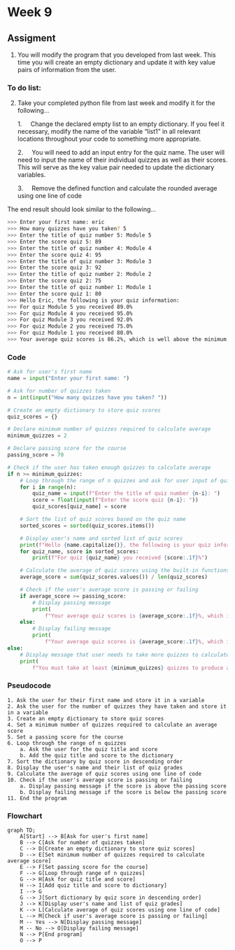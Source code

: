 # Week 9

## Assigment 

1. You will modify the program that you developed from last week. This time you will create an empty dictionary and update it with key value pairs of information from the user.  

### To do list:
2. Take your completed python file from last week and modify it for the following…

	1.     Change the declared empty list to an empty dictionary. If you feel it necessary, modify the name of the variable “list1” in all relevant locations throughout your code to something more appropriate.

	2.     You will need to add an input entry for the quiz name. The user will need to input the name of their individual quizzes as well as their scores. This will serve as the key value pair needed to update the dictionary variables.

	3.     Remove the defined function and calculate the rounded average using one line of code

The end result should look similar to the following…
```bash
>>> Enter your first name: eric
>>> How many quizzes have you taken? 5
>>> Enter the title of quiz number 5: Module 5
>>> Enter the score quiz 5: 89
>>> Enter the title of quiz number 4: Module 4
>>> Enter the score quiz 4: 95
>>> Enter the title of quiz number 3: Module 3
>>> Enter the score quiz 3: 92
>>> Enter the title of quiz number 2: Module 2
>>> Enter the score quiz 2: 75
>>> Enter the title of quiz number 1: Module 1
>>> Enter the score quiz 1: 80
>>> Hello Eric, the following is your quiz information:
>>> For quiz Module 5 you received 89.0%
>>> For quiz Module 4 you received 95.0%
>>> For quiz Module 3 you received 92.0%
>>> For quiz Module 2 you received 75.0%
>>> For quiz Module 1 you received 80.0%
>>> Your average quiz scores is 86.2%, which is well above the minimum 70%. Congratulations you pass the course!
```

### Code
```python
# Ask for user's first name
name = input("Enter your first name: ")

# Ask for number of quizzes taken
n = int(input("How many quizzes have you taken? "))

# Create an empty dictionary to store quiz scores
quiz_scores = {}

# Declare minimum number of quizzes required to calculate average
minimum_quizzes = 2

# Declare passing score for the course
passing_score = 70

# Check if the user has taken enough quizzes to calculate average
if n >= minimum_quizzes:
    # Loop through the range of n quizzes and ask for user input of quiz scores
    for i in range(n):
        quiz_name = input(f"Enter the title of quiz number {n-i}: ")
        score = float(input(f"Enter the score quiz {n-i}: "))
        quiz_scores[quiz_name] = score

    # Sort the list of quiz scores based on the quiz name
    sorted_scores = sorted(quiz_scores.items())

    # Display user's name and sorted list of quiz scores
    print(f"Hello {name.capitalize()}, the following is your quiz information:")
    for quiz_name, score in sorted_scores:
        print(f"For quiz {quiz_name} you received {score:.1f}%")

    # Calculate the average of quiz scores using the built-in functions
    average_score = sum(quiz_scores.values()) / len(quiz_scores)

    # Check if the user's average score is passing or failing
    if average_score >= passing_score:
        # Display passing message
        print(
            f"Your average quiz scores is {average_score:.1f}%, which is well above the minimum {passing_score}%. Congratulations you pass the course!")
    else:
        # Display failing message
        print(
            f"Your average quiz scores is {average_score:.1f}%, which is below the minimum {passing_score}%. You shall not pass!")
else:
    # Display message that user needs to take more quizzes to calculate average
    print(
        f"You must take at least {minimum_quizzes} quizzes to produce a proper average.")

```
### Pseudocode
```pseudocode
1. Ask the user for their first name and store it in a variable
2. Ask the user for the number of quizzes they have taken and store it in a variable
3. Create an empty dictionary to store quiz scores
4. Set a minimum number of quizzes required to calculate an average score
5. Set a passing score for the course
6. Loop through the range of n quizzes
    a. Ask the user for the quiz title and score
    b. Add the quiz title and score to the dictionary
7. Sort the dictionary by quiz score in descending order
8. Display the user's name and their list of quiz grades
9. Calculate the average of quiz scores using one line of code
10. Check if the user's average score is passing or failing
    a. Display passing message if the score is above the passing score
    b. Display failing message if the score is below the passing score
11. End the program
```

### Flowchart
```mermaid
graph TD;
    A[Start] --> B[Ask for user's first name]
	B --> C[Ask for number of quizzes taken]
	C --> D[Create an empty dictionary to store quiz scores]
	D --> E[Set minimum number of quizzes required to calculate average score]
	E --> F[Set passing score for the course]
	F --> G[Loop through range of n quizzes]
	G --> H[Ask for quiz title and score]
	H --> I[Add quiz title and score to dictionary]
	I --> G
	G --> J[Sort dictionary by quiz score in descending order]
	J --> K[Display user's name and list of quiz grades]
	K --> L[Calculate average of quiz scores using one line of code]
	L --> M[Check if user's average score is passing or failing]
	M -- Yes --> N[Display passing message]
	M -- No --> O[Display failing message]
	N --> P[End program]
	O --> P
   ```